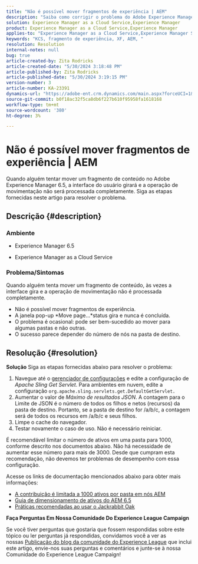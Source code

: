 ```yaml
---
title: "Não é possível mover fragmentos de experiência | AEM"
description: "Saiba como corrigir o problema do Adobe Experience Manager em que a movimentação de um processo de fragmento de experiência nunca é concluída."
solution: Experience Manager as a Cloud Service,Experience Manager
product: Experience Manager as a Cloud Service,Experience Manager
applies-to: "Experience Manager as a Cloud Service,Experience Manager Sites,Experience Manager 6.5"
keywords: "KCS, fragmento de experiência, XF, AEM, "
resolution: Resolution
internal-notes: null
bug: true
article-created-by: Zita Rodricks
article-created-date: "5/30/2024 3:18:48 PM"
article-published-by: Zita Rodricks
article-published-date: "5/30/2024 3:19:15 PM"
version-number: 3
article-number: KA-23391
dynamics-url: "https://adobe-ent.crm.dynamics.com/main.aspx?forceUCI=1&pagetype=entityrecord&etn=knowledgearticle&id=76e63ee4-971e-ef11-840a-000d3a372703"
source-git-commit: b0f18ac32f5ca8db6f227b610f95958fa1618168
workflow-type: tm+mt
source-wordcount: '380'
ht-degree: 3%

---
```


# Não é possível mover fragmentos de experiência | AEM


Quando alguém tentar mover um fragmento de conteúdo no Adobe Experience Manager 6.5, a interface do usuário girará e a operação de movimentação não será processada completamente. Siga as etapas fornecidas neste artigo para resolver o problema.

## Descrição {#description}


### <b>Ambiente</b>

- Experience Manager 6.5


- Experience Manager as a Cloud Service




### <b>Problema/Sintomas</b>

Quando alguém tenta mover um fragmento de conteúdo, às vezes a interface gira e a operação de movimentação não é processada completamente.

- Não é possível mover fragmentos de experiência.
- A janela pop-up *Move page...*status gira e nunca é concluída.
- O problema é ocasional: pode ser bem-sucedido ao mover para algumas pastas e não outras.
- O sucesso parece depender do número de nós na pasta de destino.





## Resolução {#resolution}

<b>Solução</b>
Siga as etapas fornecidas abaixo para resolver o problema:



1. Navegue até o [gerenciador de configurações](http://localhost:4502/system/console/configMgr) e edite a configuração de *Apache Sling Get Servlet*. Para ambientes em nuvem, edite a configuração `org.apache.sling.servlets.get.DefaultGetServlet.`
2. Aumentar o valor de *Máximo de resultados JSON*. A contagem para o Limite de JSON é o número de todos os filhos e netos (recursos) da pasta de destino. Portanto, se a pasta de destino for /a/b/c, a contagem será de todos os recursos em /a/b/c e seus filhos.
3. Limpe o cache do navegador.
4. Testar novamente o caso de uso. Não é necessário reiniciar.


É recomendável limitar o número de ativos em uma pasta para 1000, conforme descrito nos documentos abaixo. Não há necessidade de aumentar esse número para mais de 3000. Desde que cumpram esta recomendação, não devemos ter problemas de desempenho com essa configuração.

Acesse os links de documentação mencionados abaixo para obter mais informações:

- [A contribuição é limitada a 1000 ativos por pasta em nós AEM](https://experienceleague.adobe.com/docs/experience-cloud-kcs/kbarticles/KA-21172.html)
- [Guia de dimensionamento de ativos do AEM 6.5](https://experienceleague.adobe.com/docs/experience-manager-65/assets/administer/assets-sizing-guide.html)
- [Práticas recomendadas ao usar o Jackrabbit Oak](https://jackrabbit.apache.org/oak/docs/dos_and_donts.html)




<b>Faça Perguntas Em Nossa Comunidade Do Experience League Campaign</b>

Se você tiver perguntas que gostaria que fossem respondidas sobre este tópico ou ler perguntas já respondidas, convidamos você a ver as nossas [Publicação do blog da comunidade do Experience League](https://experienceleaguecommunities.adobe.com/t5/adobe-experience-manager-blogs/introducing-top-kcs-articles-curated-for-your-aem/ba-p/672734#M1180) que inclui este artigo, envie-nos suas perguntas e comentários e junte-se à nossa Comunidade do Experience League Campaign!


